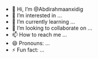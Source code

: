 - 👋 Hi, I’m @Abdirahmaanxidig
- 👀 I’m interested in ...
- 🌱 I’m currently learning ...
- 💞️ I’m looking to collaborate on ...
- 📫 How to reach me ...
- 😄 Pronouns: ...
- ⚡ Fun fact: ...

<!---
Abdirahmaanxidig/Abdirahmaanxidig is a ✨ special ✨ repository because its `README.md` (this file) appears on your GitHub profile.
You can click the Preview link to take a look at your changes.
--->
